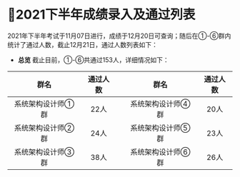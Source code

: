 ﻿# :clap:2021下半年成绩录入及通过列表

2021年下半年考试于11月07日进行，成绩于12月20日可查询；随后在①-⑥群内统计了通过人数，截止12月21日，通过人数列表如下： 

- **总览**
截止目前，①-⑥共通过153人，详细情况如下：

|        群名       | 通过人数 |   |        群名       | 通过人数 |
|:-----------------:|:--------:|---|:-----------------:|:--------:|
| 系统架构设计师①群 |   22人   |   | 系统架构设计师④群 |   20人   |
| 系统架构设计师②群 |   24人   |   | 系统架构设计师⑤群 |   23人   |
| 系统架构设计师③群 |   38人   |   | 系统架构设计师⑥群 |   26人   |


